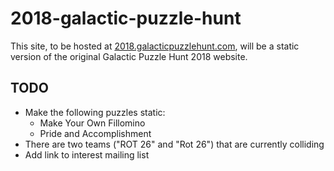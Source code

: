 # 2018-galactic-puzzle-hunt

This site, to be hosted at [2018.galacticpuzzlehunt.com](https://2018.galacticpuzzlehunt.com), will be a static version of the original Galactic Puzzle Hunt 2018 website.

## TODO

* Make the following puzzles static:
  - Make Your Own Fillomino
  - Pride and Accomplishment
* There are two teams ("ROT 26" and "Rot 26") that are currently colliding
* Add link to interest mailing list
